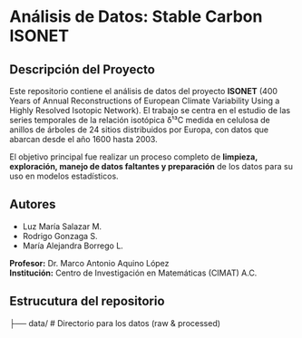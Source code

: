 # Análisis de Datos: Stable Carbon ISONET

## Descripción del Proyecto

Este repositorio contiene el análisis de datos del proyecto **ISONET** (400 Years of Annual Reconstructions of European Climate Variability Using a Highly Resolved Isotopic Network). El trabajo se centra en el estudio de las series temporales de la relación isotópica δ¹³C medida en celulosa de anillos de árboles de 24 sitios distribuidos por Europa, con datos que abarcan desde el año 1600 hasta 2003.

El objetivo principal fue realizar un proceso completo de **limpieza, exploración, manejo de datos faltantes y preparación** de los datos para su uso en modelos estadísticos. 

## Autores

- Luz María Salazar M.
- Rodrigo Gonzaga S.
- María Alejandra Borrego L.

**Profesor:** Dr. Marco Antonio Aquino López  
**Institución:** Centro de Investigación en Matemáticas (CIMAT) A.C.

## Estrucutura del repositorio

├── data/ # Directorio para los datos (raw & processed)
